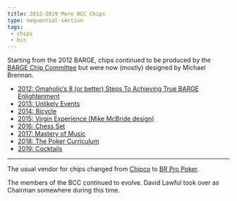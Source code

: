 ```yaml
---
title: 2012-2019 More BCC Chips
type: sequential-section
tags:
 - chips
 - bcc
---
```

	
Starting from the 2012 BARGE, chips continued to be produced by the [BARGE Chip
Committee](../../bcc/) but were now (mostly) designed by Michael Brennan.

* [2012: Omaholic’s 8 (or better) Steps To Achieving True BARGE Enlightenment](../../gallery/2012/)
* [2013: Unlikely Events](../../gallery/2013/)
* [2014: Bicycle](../../gallery/2014/)
* [2015: Virgin Experience (Mike McBride design)](../../gallery/2015/)
* [2016: Chess Set](../../gallery/2016/)
* [2017: Mastery of Music](../../gallery/2017/)
* [2018: The Poker Curriculum](../../gallery/2018/)
* [2019: Cocktails](../../gallery/2019/)

---

The usual vendor for chips changed from
[Chipco](https://www.pressherald.com/2015/05/29/president-of-closed-falmouth-poker-chip-company-sentenced-for-tax-evasion/)
to [BR Pro Poker](https://brpropoker.com/).

The members of the BCC continued to evolve.  David Lawful took over as Chairman
somewhere during this time.

